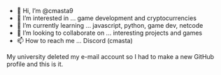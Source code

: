 - 👋 Hi, I’m @cmasta9
- 👀 I’m interested in ... game development and cryptocurrencies
- 🌱 I’m currently learning ... javascript, python, game dev, netcode
- 💞️ I’m looking to collaborate on ... interesting projects and games
- 📫 How to reach me ... Discord (cmasta)

My university deleted my e-mail account so I had to make a new GitHub profile and this is it.
